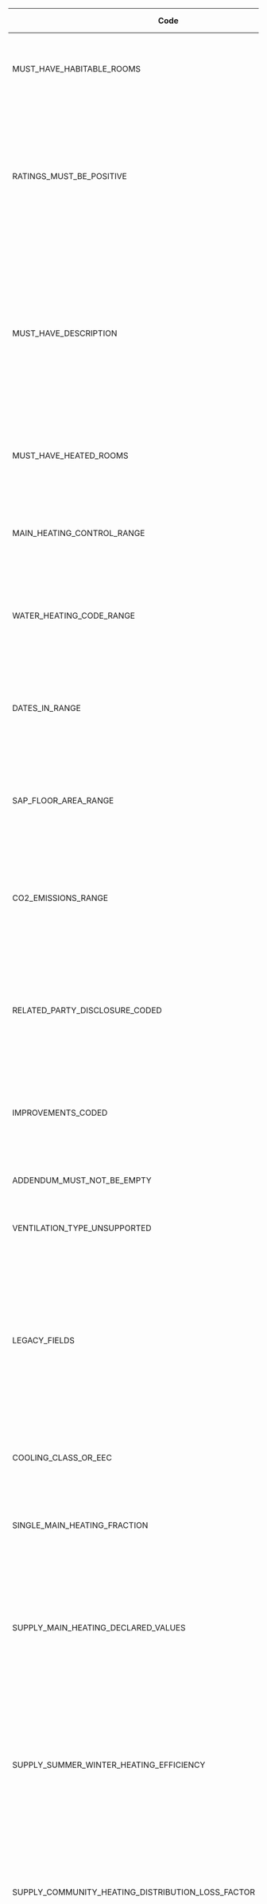 | Code                                                              | Message                                                                                                                                                                                                                                                                                  |EW |NI |Schema fix?|Implemented?|
|-------------------------------------------------------------------|------------------------------------------------------------------------------------------------------------------------------------------------------------------------------------------------------------------------------------------------------------------------------------------|---|---|-----------|------------|
| MUST_HAVE_HABITABLE_ROOMS                                         | "Habitable-Room-Count" must be an integer and must be greater than or equal to 1                                                                                                                                                                                                         |yes|yes|           |yes         |
| RATINGS_MUST_BE_POSITIVE                                          | "Energy-Rating-Current", "Energy-Rating-Potential", "Environmental-Impact-Current" and "Environmental-Impact-Potential" must be greater than 0                                                                                                                                           |yes|yes|           |yes         |
| MUST_HAVE_DESCRIPTION                                             | "Description" for parent node "Wall", "Walls", "Roof", "Floor", "Window", "Windows", "Main-Heating", "Main-Heating-Controls", "Hot-Water", "Lighting" and "Secondary-Heating" must not be equal to the parent node name, ignoring case                                                   |yes|yes|           |yes         |
| MUST_HAVE_HEATED_ROOMS                                            | "Heated-Room-Count" must be an integer and must be greater than or equal to 0                                                                                                                                                                                                            |yes|yes|           |no          |
| MAIN_HEATING_CONTROL_RANGE                                        | "Main-Heating-Control" must be an integer and must be greater than or equal to 2000 and less than 3000                                                                                                                                                                                   |yes|yes|           |no          |
| WATER_HEATING_CODE_RANGE                                          | "Water-Heating-Code" must be an integer and must be greater than or equal to 900 and less than 1000                                                                                                                                                                                      |yes|yes|           |no          |
| DATES_IN_RANGE                                                    | "Inspection-Date", "Registration-Date" and "Completion-Date" must not be in the future and must not be more than 18 months ago                                                                                                                                                           |yes|yes|           |yes         |
| SAP_FLOOR_AREA_RANGE                                              | "Total-Floor-Area" within "SAP-Floor-Dimension" must be greater than 0 and less than or equal to 3000                                                                                                                                                                                    |yes|yes|           |yes         |
| CO2_EMISSIONS_RANGE                                               | "CO2-Emissions-Current" and "CO2-Emissions-Potential" must be greater than or equal to -100 and less than or equal to 300                                                                                                                                                                |yes|yes|           |no          |
| RELATED_PARTY_DISCLOSURE_CODED                                    | "Related-Party-Disclosure" must contain "Related-Party-Disclosure-Number" and must not contain "Related-Party-Disclosure-Text"                                                                                                                                                           |yes|yes|yes        |no          |
| IMPROVEMENTS_CODED                                                | "Improvement-Details" must contain "Improvement-Number" and must not contain "Improvement-Texts"                                                                                                                                                                                         |yes|yes|yes        |no          |
| ADDENDUM_MUST_NOT_BE_EMPTY                                        | If "Addendum" is supplied then it must not be empty                                                                                                                                                                                                                                      |yes|yes|           |no          |
| VENTILATION_TYPE_UNSUPPORTED                                      | "Ventilation-Type" must be an integer and must not be equal to 9                                                                                                                                                                                                                         |yes|yes|yes        |no          |
| LEGACY_FIELDS                                                     | "Fans-Vents-Count", "Has-Special-Feature", "Special-Feature-Description", "Energy-Saved-Or-Generated", "Saved-Or-Generated-Fuel", "Energy-Used" and "Energy-Used-Fuel" must not be supplied                                                                                              |yes|yes|yes        |no          |
| COOLING_CLASS_OR_EEC                                              | At most one of "Cooling-System-Class" and "Cooling-System-EEC" may be supplied                                                                                                                                                                                                           |yes|yes|           |no          |
| SINGLE_MAIN_HEATING_FRACTION                                      | If there is only one "Main-Heating" node then "Main-Heating-Fraction" must equal 1                                                                                                                                                                                                       |yes|yes|           |no          |
| SUPPLY_MAIN_HEATING_DECLARED_VALUES                               | If "Main-Heating-Data-Source" is equal to 2 and "Efficiency-Type" is not equal to 4 then "Efficiency" within "Main-Heating-Declared-Values" must be supplied                                                                                                                             |yes|yes|           |no          |
| SUPPLY_SUMMER_WINTER_HEATING_EFFICIENCY                           | If "Main-Heating-Data-Source" is equal to 2 and "Efficiency-Type" is equal to 4 then "Main-Heating-Efficiency-Winter" and "Main-Heating-Efficiency-Summer" must be supplied                                                                                                              |yes|yes|           |no          |
| SUPPLY_COMMUNITY_HEATING_DISTRIBUTION_LOSS_FACTOR                 | If "Community-Heating-Distribution-Type" is equal to 5 then "Community-Heating-Distribution-Loss-Factor" must be supplied                                                                                                                                                                |yes|yes|           |no          |
| SUPPLY_ONE_AIR_CHANGE_RATE                                        | "Air-Change-Rates" must not be supplied in more than one "SAP-Special-Feature"                                                                                                                                                                                                           |yes|yes|           |no          |
| SUPPLY_AIR_CHANGE_RATE_MONTHS_SEQUENTIALLY                        | "Air-Change-Rate-Month" in "Air-Change-Rate" must be supplied in sequential order                                                                                                                                                                                                        |yes|yes|           |no          |
| MAIN_HEATING_SYSTEMS_INTERACTION_REQUIRES_TWO_HEATING_SYSTEMS     | If there is only one "Main-Heating" node then "Main-Heating-Systems-Interaction" must not be supplied                                                                                                                                                                                    |yes|yes|           |no          |
| UNSUPPORTED_FUEL_TYPE                                             | "Main-Fuel-Type", "Secondary-Fuel-Type" and "Water-Heating-Fuel" must not be equal to 1, 2, 4, 10, 11, 12, 13 or 14                                                                                                                                                                      |yes|yes|yes        |no          |
| UNSUPPORTED_LEVEL                                                 | "Level" must not be equal to 99                                                                                                                                                                                                                                                          |yes|yes|yes        |no          |
| ROOM_TOO_HIGH                                                     | "Room-Height" within "SAP-Floor-Dimension" must be less than or equal to 10                                                                                                                                                                                                              |yes|yes|           |no          |
| MUST_HAVE_STOREYS                                                 | "Storey-Count" must be greater than 0                                                                                                                                                                                                                                                    |yes|yes|           |no          |
| DETACHED_HOUSE_HEAT_LOSS                                          | If "Built-Form" is equal to 1 then the sum of "Heat-Loss-Perimeter" values must be greater than or equal to 5                                                                                                                                                                            |yes|yes|           |no          |
| SUPPLY_HEAT_EMITTER_OR_HEATING_FRACTION                           | If either "Main-Heating-Category" is equal to 3, 4 or 8, or "Main-Heating-Category" is equal to 2 and "Main-Fuel-Type" is equal to 3, 17, 18, 19, 26, 27, 28, 29, 34, 35, 36 or 37, then either "Heat-Emitter-Type" must not be equal to 0 or "Main-Heating-Fraction" must be equal to 0 |yes|yes|           |no          |
| UNSUPPORTED_SPACE_HEATING                                         | "Space-Heating-With-Loft-Insulation", "Space-Heating-With-Cavity-Insulation" and "Space-Heating-With-Loft-And-Cavity-Insulation" must not be supplied                                                                                                                                    |yes|yes|yes        |no          |
| UNSUPPORTED_IMPROVEMENT_CATEGORY                                  | If "SAP-Version" is not equal to 9.80, 9.81, 9.82, 9.83 or 9.90 then "Improvement-Category" must not be equal to 1, 2, 3 or 4                                                                                                                                                            |yes|yes|yes        |no          |
| UNSUPPORTED_SAP_TRANSACTION_TYPE                                  | SAP "Transaction-Type" must not be equal to 3, 4, 7, 9 or 10                                                                                                                                                                                                                             |yes|yes|yes        |no          |
| UNSUPPORTED_RDSAP_TRANSACTION_TYPE                                | RdSAP "Transaction-Type" must not be equal to 3, 4 or 7                                                                                                                                                                                                                                  |yes|yes|yes        |no          |
| SUPPLY_WALL_THICKNESS                                             | If "Wall-Thickness-Measured" is equal to 'Y' or 'y' then "Wall-Thickness" must be supplied                                                                                                                                                                                               |yes|yes|           |no          |
| SUPPLY_ALTERNATIVE_WALL_THICKNESS                                 | If "Wall-Thickness-Measured" within "SAP-Alternative-Wall" is equal to 'Y' or 'y' then "Wall-Thickness" must be supplied                                                                                                                                                                 |yes|yes|           |no          |
| SUPPLY_MULTIPLE_BUILDING_PARTS                                    | If "Roof-Room-Connected" is equal to 'Y' or 'y' then more than one "SAP-Building-Part" must be supplied                                                                                                                                                                                  |yes|yes|           |yes         |
| INVALID_VALUES_FOR_EXTENSIONS                                     | If "Extensions-Count" is equal to 0 then "Roof-Construction" must not equal 7 and "Floor-Heat-Loss" must not equal 8                                                                                                                                                                     |yes|yes|           |no          |
| SUPPLY_GROUND_FLOOR_CONSTRUCTION_INSULATION                       | If "Floor" is equal to 0 and "Floor-Heat-Loss" is equal to 1, 2 or 7 then "Floor-Construction" and "Floor-Insulation" must be supplied                                                                                                                                                   |yes|yes|           |no          |
| INVALID_CONSTRUCTION_FOR_ROOM_IN_ROOF                             | If "SAP-Room-In-Roof" is supplied then "Roof-Construction" must not be equal to 3                                                                                                                                                                                                        |yes|yes|           |no          |
| ROOF_CONSTRUCTION_MUST_BE_FLAT                                    | If "Roof-Insulation-Location" is equal to 6 then "Roof-Construction" must be equal to 1                                                                                                                                                                                                  |yes|yes|           |no          |
| MAIN_HEATING_INVALID_FOR_NO_HEATED_ROOMS                          | If "Heated-Room-Count" is equal to 0 then "SAP-Main-Heating-Code" must be supplied and must be equal to 699 within a "Main-Heating" node where "Main-Heating-Number" is equal to 1                                                                                                       |yes|yes|           |no          |
| TOO_MANY_HEATED_ROOMS                                             | "Heated-Room-Count" must not be greater than "Habitable-Room-Count"                                                                                                                                                                                                                      |yes|yes|           |no          |
| FLAT_LOCATION_MUST_MATCH_LEVEL                                    | If "Flat-Location" is equal to -1 then "Level" must be equal to 0 and vice versa                                                                                                                                                                                                         |yes|yes|           |no          |
| HEAT_LOSS_PERIMITER_TOO_LOW                                       | "Heat-Loss-Perimeter" must be greater than 0                                                                                                                                                                                                                                             |yes|yes|           |no          |
| FLOOR_MUST_BE_ZERO_FOR_BUILDING_PART                              | All "SAP-Building-Part" nodes must have a "SAP-Floor-Dimension" node where "Floor" is equal to 0                                                                                                                                                                                         |yes|yes|           |no          |
| ONLY_CAVITY_WALLS_SUPPORT_CAVITY_INSULATION                       | If "Wall-Insulation-Type" is equal to 2 then "Wall-Construction" must be equal to 4                                                                                                                                                                                                      |yes|yes|           |no          |
| SUPPLY_UNHEATED_CORRIDOR_LENGTH                                   | If "Heat-Loss-Corridor" is equal to 2 then "Unheated-Corridor-Length" must be supplied and must be greater than 0                                                                                                                                                                        |yes|yes|           |no          |
| WALL_AREA_MUST_BE_POSITIVE                                        | "Wall-Area" must be greater than 0                                                                                                                                                                                                                                                       |yes|yes|           |no          |
| ROOF_INSULATION_INVALID_FOR_FLAT_ROOF                             | If "Roof-Construction" is equal to 1 then "Roof-Insulation-Location" must be equal to 4 or 6                                                                                                                                                                                             |yes|yes|           |no          |
| GROUND_FLOOR_HEAT_LOSS_ON_UPPER_FLOOR                             | If "Level" is greater than 1 and "Building-Part-Number" is equal to 1 then "Floor-Heat-Loss" must not be equal to 7                                                                                                                                                                      |yes|yes|           |yes         |
| CORRIDOR_MUST_BE_UNHEATED_FOR_SHELTERED_WALL                      | If "Sheltered-Wall" is equal to 'Y' or 'y' then "Heat-Loss-Corridor" must be equal to 2                                                                                                                                                                                                  |yes|yes|           |no          |
| ROOM_IN_ROOF_FLOOR_AREA_MUST_BE_POSITIVE                          | "Floor-Area" within "SAP-Room-In-Roof" must be greater than 0                                                                                                                                                                                                                            |yes|yes|           |no          |
| WALL_U_VALUE_TOO_HIGH                                             | "Wall-U-Value" must be less than or equal to 2.5                                                                                                                                                                                                                                         |yes|yes|           |no          |
| SUPPLY_FLAT_ROOF_DATA                                             | If "Roof-Construction" is equal to 1 and "Roof-Insulation-Location" is equal to 6 then either "Flat-Roof-Insulation-Thickness" or "Roof-U-Value" must be supplied                                                                                                                        |yes|yes|           |no          |
| HORIZONTAL_WINDOW_MUST_BE_ROOF_WINDOW                             | If "Orientation" within "SAP-Window" is equal to 9 then "Window-Type" must be equal to 2                                                                                                                                                                                                 |yes|yes|           |no          |
| INVALID_DOOR_COUNT                                                | "Door-Count" and "Insulated-Door-Count" must be less than or equal to 20, and "Insulated-Door-Count" must be less than or equal to "Door-Count"                                                                                                                                          |yes|yes|           |no          |
| SUPPLY_DOOR_U_VALUE                                               | If "Insulated-Door-Count" is greater than 0 then "Insulated-Door-U-Value" must be supplied and must be greater than 0                                                                                                                                                                    |yes|yes|           |no          |
| GLAZED_AREA_REQUIRES_WINDOWS                                      | If "Glazed-Area" is equal to 4 or 5 then at least one "SAP-Window" must be supplied                                                                                                                                                                                                      |yes|yes|           |no          |
| INVALID_SECONDARY_HEATING_TYPE                                    | "Secondary-Heating-Type" must not be equal to 692 or 693                                                                                                                                                                                                                                 |yes|yes|           |no          |
| INVALID_HEATING_FOR_SINGLE_METER                                  | If "Meter-Type" is equal to 2 then "SAP-Main-Heating-Code" must not be equal to 401, 402, 404, 408, 409, 421 or 422                                                                                                                                                                      |yes|yes|           |no          |
| UNHEATED_ROOMS_MUST_HAVE_HEATING                                  | If "Main-Heating-Category" is equal to 1 within a "Main-Heating" node where "Main-Heating-Number" is equal to 1 then "Heated-Room-Count" must not be greater than 0                                                                                                                      |yes|yes|           |no          |
| SECOND_HEATING_SYSTEM_UNSUPPORTED                                 | If "Main-Heating-Category" is equal to 1 within a "Main-Heating" node where "Main-Heating-Number" is equal to 1 then no "Main-Heating-Number" may be equal to 2                                                                                                                          |yes|yes|           |no          |
| INVALID_METER_TYPE_FOR_HEATING_CODE_192                           | If "SAP-Main-Heating-Code" is equal to 192 then "Meter-Type" must be equal to 1, 3 or 5                                                                                                                                                                                                  |yes|yes|           |no          |
| TOTAL_STORE_VOLUME_TOO_LOW                                        | If "Combined-Cylinder" is equal to 'Y' or 'y' and "Dedicated-Solar-Volume" is greater than 0 then "Total-Store-Volume" must be greater than "Dedicated-Solar-Volume"                                                                                                                     |yes|yes|           |no          |
| SUPPLY_BOILER_FLUE_TYPE                                           | If "Main-Heating-Category" is equal to 2 and "Main-Fuel-Type" is equal to 17, 18, 26, 27, 28, 34, 35, 36, 37 or 51 then "Boiler-Flue-Type" must be supplied                                                                                                                              |yes|yes|           |yes         |
| INVALID_HEATING_CODE_FOR_NO_FUEL_TYPE                             | If "Main-Fuel-Type" is equal to 0 then "SAP-Main-Heating-Code" must be equal to 310 or 699                                                                                                                                                                                               |yes|yes|           |no          |
| INVALID_WATER_HEATING_CODE_FOR_NO_FUEL_TYPE                       | If "Water-Heating-Fuel" is equal to 0 then "Water-Heating-Code" must be equal to 953 or 999                                                                                                                                                                                              |yes|yes|           |no          |
| SUPPLY_SECONDARY_FUEL_TYPE                                        | If "Secondary-Heating-Type" is supplied then "Secondary-Fuel-Type" must be supplied                                                                                                                                                                                                      |yes|yes|           |no          |
| SUPPLY_IMMERSION_HEATER_TYPE                                      | If "Water-Heating-Code" is equal to 903 then "Immersion-Heater-Type" must not be equal to 'NA'                                                                                                                                                                                           |yes|yes|           |yes         |
| INVALID_PITCH_FOR_ND_ORIENTATION                                  | If "Orientation" within "PV-Array" is equal to 'ND' then "Pitch" must be equal to 1                                                                                                                                                                                                      |yes|yes|           |no          |
| TOO_MANY_BATH_OR_SHOWER_ROOMS                                     | "Rooms-With-Mixer-Shower-No-Bath" plus "Rooms-With-Bath-And-Mixer-Shower" must not be greater than "Rooms-With-Bath-And-Or-Shower"                                                                                                                                                       |yes|yes|           |no          |
| MUST_SUPPLY_RATINGS_AND_COST                                      | "Energy-Rating-Average", "Lighting-Cost-Current", "Lighting-Cost-Potential", "Heating-Cost-Current", "Heating-Cost-Potential", "Hot-Water-Cost-Current" and "Hot-Water-Cost-Potential" must be greater than 0                                                                            |yes|yes|           |no          |
| DO_NOT_USE_NR_VALUE                                               | "Built-Form", "Floor", "Construction-Age-Band", "Improvement-Type", "Green-Deal-Category", "Previous-EPC-Checked" and "Previous-EPC-Exists" must not be equal to 'NR'                                                                                                                    |yes|yes|           |no          |
| ROOF_CONSTRUCTION_MUST_BE_PITCHED                                 | If "Roof-Insulation-Location" is equal to 5 then "Roof-Construction" must be equal to 4, 5 or 6                                                                                                                                                                                          |yes|yes|           |no          |
| INVALID_ROOM_IN_ROOF_INSULATION                                   | "Insulation" within "SAP-Room-In-Roof" must not be equal to 1                                                                                                                                                                                                                            |yes|yes|yes        |no          |
| SUPPLY_FLOOR_U_VALUE_OR_INSULATION_THICKNESS                      | "Floor-U-Value" and "Floor-Insulation-Thickness" must not both be supplied                                                                                                                                                                                                               |yes|yes|           |no          |
| SUPPLY_ROOF_U_VALUE_OR_INSULATION_THICKNESS                       | Only one of "Roof-Insulation-Thickness", "Rafter-Insulation-Thickness", "Flat-Roof-Insulation-Thickness", "Sloping-Ceiling-Insulation-Thickness" or "Roof-U-Value" may be supplied                                                                                                       |yes|yes|           |yes         |
| SUPPLY_WALL_U_VALUE_OR_INSULATION_THICKNESS                       | Only one of "Wall-U-Value" or "Wall-Insulation-Thickness" may be supplied                                                                                                                                                                                                                |yes|yes|           |no          |
| SUPPLY_ROOF_INSULATION_THICKNESS_OR_ROOM_IN_ROOF                  | Only one of "Roof-Insulation-Thickness" or "Room-In-Roof-Details" may be supplied                                                                                                                                                                                                        |yes|yes|           |no          |
| SUPPLY_ALTERNATIVE_WALL_U_VALUE_OR_INSULATION_THICKNESS           | Only one of "Wall-U-Value" or "Wall-Insulation-Thickness" within "SAP-Alternative-Wall" may be supplied                                                                                                                                                                                  |yes|yes|           |no          |
| SUPPLY_HEATING_INDEX_NUMBER_OR_CODE                               | Exactly one of "Main-Heating-Index-Number" or "SAP-Main-Heating-Code" must be supplied                                                                                                                                                                                                   |yes|yes|           |no          |
| INVALID_MAIN_HEATING_INDEX_NUMBER                                 | "Main-Heating-Index-Number" must be a number greater than 0                                                                                                                                                                                                                              |yes|yes|           |no          |
| INVALID_FGHRS_INDEX_NUMBER                                        | "FGHRS-Index-Number" must be greater than 0                                                                                                                                                                                                                                              |yes|yes|           |no          |
| MUST_HAVE_FIXED_LIGHTING_OUTLETS                                  | "Fixed-Lighting-Outlets-Count" must be greater than 0                                                                                                                                                                                                                                    |yes|yes|           |no          |
| INVALID_ADDENDUM_NUMBER                                           | "Addendum-Number" must not be equal to 2, 3, 7 or 13                                                                                                                                                                                                                                     |yes|yes|yes        |no          |
| ROOM_TOO_LOW                                                      | "Room-Height" must be greater than 0                                                                                                                                                                                                                                                     |yes|yes|           |no          |
| INVALID_METER_TYPE_FOR_HEATING_CODE_193                           | If "SAP-Main-Heating-Code" is equal to 193 or 195 then "Meter-Type" must be equal to 1, 3 or 4                                                                                                                                                                                           |yes|yes|           |no          |
| INVALID_ROOF_CONSTRUCTION_FOR_SLOPING_CEILING_INSULATION          | If "Roof-Insulation-Location" is equal to 7 then "Roof-Construction" must be equal to 8                                                                                                                                                                                                  |yes|yes|           |no          |
| INVALID_INSULATION_LOCATION_FOR_SLOPING_CEILING_ROOF_CONSTRUCTION | If "Roof-Construction" is equal to 8 then "Roof-Insulation-Location" must be equal to 4 or 7                                                                                                                                                                                             |yes|yes|           |no          |
| CO2_EMISSIONS_PER_FLOOR_AREA_RANGE                                | "CO2-Emissions-Current-Per-Floor-Area" must be greater than or equal to -100 and less than or equal to 450                                                                                                                                                                               |yes|yes|           |no          |
| DATES_BEFORE_CERTIFICATION_DATE                                   | "Inspection-Date", "Registration-Date" and "Completion-Date" must not be before "Certification-Date"                                                                                                                                                                                     |no |yes|           |            |
| CERTIFICATION_DATE_MUST_NOT_BE_IN_FUTURE                          | "Certification-Date" must not be in the future                                                                                                                                                                                                                                           |no |yes|           |            |
| INSPECTION_DATE_LATER_THAN_COMPLETION_DATE                        | The "Completion-Date" must be equal to or later than "Inspection-Date"                                                                                                                                                                                                                   |yes|yes|           |yes         |
| COMPLETION_DATE_LATER_THAN_REGISTRATION_DATE                      | The "Completion-Date" must be before or equal to the "Registration-Date"                                                                                                                                                                                                                 |yes|yes|           |yes         |
| SUPPLY_INSULATION_OR_U_VALUE_FOR_CAVITY_WALL                      | If "Wall-Construction" is equal to 4 and "Wall-Insulation-Type" is equal to 1 or 3 then either "Wall-Insulation-Thickness" or "Wall-U-Value" must be supplied                                                                                                                            |no |yes|           |            |
| MUST_HAVE_WWHRS                                                   | If "WWHRS-Index-Number1" or "WWHRS-Index-Number2" is supplied then "Has-WWHRS" must be supplied and must be equal to 'true'                                                                                                                                                              |no |yes|           |            |
| SUPPLY_CHARGING_LINKED_TO_HEAT_USE                                | If "Community-Heating-Distribution-Type" is equal to 5 or 6 then "Charging-Linked-To-Heat-Use" must not be supplied                                                                                                                                                                      |no |yes|           |            |
| NO_PREVIOUS_EPC                                                   | If "Previous-EPC-Exists" is not equal to 'Y' then "Previous-EPC-Reason-Code" must not be supplied                                                                                                                                                                                        |yes|yes|           |            |
| INVALID_COUNTRY                                                   | "Property address must be in England, Wales, or Northern Ireland"                                                                                                                                                                                                                        |yes|yes|           |yes         |

